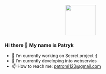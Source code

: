 <div id="header" align="center">
  <img src="https://i.ibb.co/TKtP81v/baner.png" width="100"/>
</div>

### Hi there 👋 My name is Patryk


- 🔭 I’m currently working on Secret project :)
- 🌱 I’m currently developing into webservies
- 📫 How to reach me: patromi123@gmail.com
